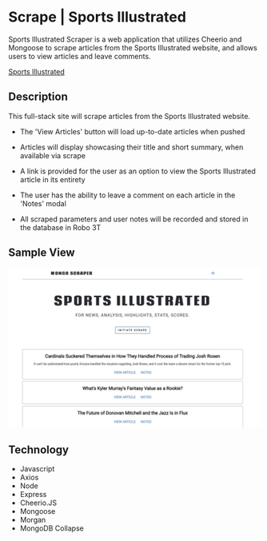 # Scrape | Sports Illustrated

Sports Illustrated Scraper is a web application that utilizes Cheerio and Mongoose to scrape articles from the Sports Illustrated website, and allows users to view articles and leave comments. 

[Sports Illustrated](https:// "Sports Illustrated")

## Description

This full-stack site will scrape articles from the Sports Illustrated website. 

+ The 'View Articles' button will load up-to-date articles when pushed 

+ Articles will display showcasing their title and short summary, when available via scrape 

+ A link is provided for the user as an option to view the Sports Illustrated article in its entirety

+ The user has the ability to leave a comment on each article in the 'Notes' modal

+ All scraped parameters and user notes will be recorded and stored in the database in Robo 3T

## Sample View

![Sports Illustrated Screenshot](/public/images/screenshot.jpg)

## Technology

+ Javascript
+ Axios
+ Node
+ Express
+ Cheerio.JS
+ Mongoose
+ Morgan 
+ MongoDB
Collapse






